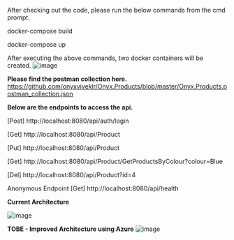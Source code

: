 After checking out the code, please run the below commands from the cmd prompt.

docker-compose build

docker-compose up

After executing the above commands, two docker containers will be created.
![image](https://github.com/user-attachments/assets/00abeab3-e153-4093-9daa-d1da42358a59)

**Please find the postman collection here.**
https://github.com/onyxviveklr/Onyx.Products/blob/master/Onyx.Products.postman_collection.json

**Below are the endpoints to access the api.**

[Post] http://localhost:8080/api/auth/login

[Get] http://localhost:8080/api/Product

[Put] http://localhost:8080/api/Product

[Get] http://localhost:8080/api/Product/GetProductsByColour?colour=Blue

[Del] http://localhost:8080/api/Product?id=4

Anonymous Endpoint
[Get] http://localhost:8080/api/health

**Current Architecture**

![image](https://github.com/user-attachments/assets/fc2668f8-62f2-4e77-a47c-c019be64f706)

**TOBE - Improved Architecture using Azure**
![image](https://github.com/user-attachments/assets/0dd248e3-ae04-4d5d-b6c3-a5c223aac591)

